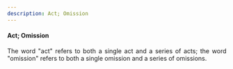 ```yaml
---
description: Act; Omission
---
```


#### Act; Omission
<div style="text-align: justify">

The word "act" refers to both a single act and a series of acts; the word "omission" refers to both a single omission and a series of omissions.

</div>
